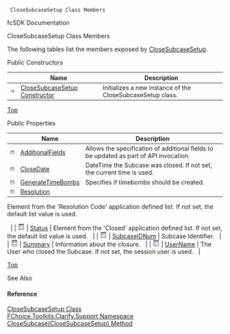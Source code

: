 ﻿     CloseSubcaseSetup Class Members                                                   

fcSDK Documentation

CloseSubcaseSetup Class Members

The following tables list the members exposed by [CloseSubcaseSetup](FChoice.Toolkits.Clarify~FChoice.Toolkits.Clarify.Support.CloseSubcaseSetup.md).

Public Constructors

|   | Name | Description |
| --- | --- | --- |
| ![Public Constructor](dotnetimages/publicConstructor.png) | [CloseSubcaseSetup Constructor](FChoice.Toolkits.Clarify~FChoice.Toolkits.Clarify.Support.CloseSubcaseSetup~_ctor.md) | Initializes a new instance of the CloseSubcaseSetup class.   |

[Top](#top)

Public Properties

|   | Name | Description |
| --- | --- | --- |
| ![Public Property](dotnetimages/publicProperty.png) | [AdditionalFields](FChoice.Toolkits.Clarify~FChoice.Toolkits.Clarify.Support.CloseSubcaseSetup~AdditionalFields.md) | Allows the specification of additional fields to be updated as part of API invocation.   |
| ![Public Property](dotnetimages/publicProperty.png) | [CloseDate](FChoice.Toolkits.Clarify~FChoice.Toolkits.Clarify.Support.CloseSubcaseSetup~CloseDate.md) | DateTime the Subcase was closed. If not set, the current time is used.   |
| ![Public Property](dotnetimages/publicProperty.png) | [GenerateTimeBombs](FChoice.Toolkits.Clarify~FChoice.Toolkits.Clarify.Support.CloseSubcaseSetup~GenerateTimeBombs.md) | Specifies if timebombs should be created.   |
| ![Public Property](dotnetimages/publicProperty.png) | [Resolution](FChoice.Toolkits.Clarify~FChoice.Toolkits.Clarify.Support.CloseSubcaseSetup~Resolution.md) | 
Element from the 'Resolution Code' application defined list. If not set, the default list value is used.

  |
| ![Public Property](dotnetimages/publicProperty.png) | [Status](FChoice.Toolkits.Clarify~FChoice.Toolkits.Clarify.Support.CloseSubcaseSetup~Status.md) | Element from the 'Closed' application defined list. If not set, the default list value is used.   |
| ![Public Property](dotnetimages/publicProperty.png) | [SubcaseIDNum](FChoice.Toolkits.Clarify~FChoice.Toolkits.Clarify.Support.CloseSubcaseSetup~SubcaseIDNum.md) | Subcase Identifier.   |
| ![Public Property](dotnetimages/publicProperty.png) | [Summary](FChoice.Toolkits.Clarify~FChoice.Toolkits.Clarify.Support.CloseSubcaseSetup~Summary.md) | Information about the closure.   |
| ![Public Property](dotnetimages/publicProperty.png) | [UserName](FChoice.Toolkits.Clarify~FChoice.Toolkits.Clarify.Support.CloseSubcaseSetup~UserName.md) | The User who closed the Subcase. If not set, the session user is used.   |

[Top](#top)

See Also

#### Reference

[CloseSubcaseSetup Class](FChoice.Toolkits.Clarify~FChoice.Toolkits.Clarify.Support.CloseSubcaseSetup.md)  
[FChoice.Toolkits.Clarify.Support Namespace](FChoice.Toolkits.Clarify~FChoice.Toolkits.Clarify.Support_namespace.md)  
[CloseSubcase(CloseSubcaseSetup) Method](FChoice.Toolkits.Clarify~FChoice.Toolkits.Clarify.Support.SupportToolkit~CloseSubcase(CloseSubcaseSetup).md)